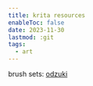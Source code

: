 ```yaml
---
title: krita resources
enableToc: false
date: 2023-11-30
lastmod: :git
tags:
  - art
---
```

brush sets:
[odzuki](https://krita-artists.org/t/photoshop-common-brush-transfer-with-original-brush/34694)